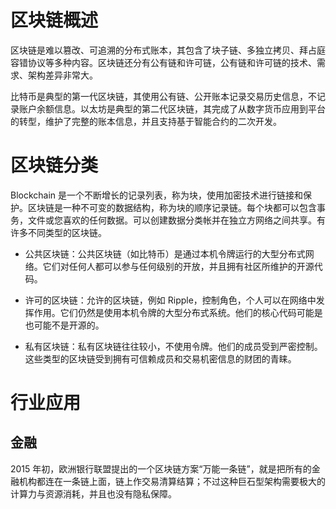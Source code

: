 # 区块链概述

区块链是难以篡改、可追溯的分布式账本，其包含了块子链、多独立拷贝、拜占庭容错协议等多种内容。区块链还分有公有链和许可链，公有链和许可链的技术、需求、架构差异非常大。

比特币是典型的第一代区块链，其使用公有链、公开账本记录交易历史信息，不记录账户余额信息。以太坊是典型的第二代区块链，其完成了从数字货币应用到平台的转型，维护了完整的账本信息，并且支持基于智能合约的二次开发。

# 区块链分类

Blockchain 是一个不断增长的记录列表，称为块，使用加密技术进行链接和保护。区块链是一种不可变的数据结构，称为块的顺序记录链。每个块都可以包含事务，文件或您喜欢的任何数据。可以创建数据分类帐并在独立方网络之间共享。有许多不同类型的区块链。

- 公共区块链：公共区块链（如比特币）是通过本机令牌运行的大型分布式网络。它们对任何人都可以参与任何级别的开放，并且拥有社区所维护的开源代码。

- 许可的区块链：允许的区块链，例如 Ripple，控制角色，个人可以在网络中发挥作用。它们仍然是使用本机令牌的大型分布式系统。他们的核心代码可能是也可能不是开源的。

- 私有区块链：私有区块链往往较小，不使用令牌。他们的成员受到严密控制。这些类型的区块链受到拥有可信赖成员和交易机密信息的财团的青睐。

# 行业应用

## 金融

2015 年初，欧洲银行联盟提出的一个区块链方案“万能一条链”，就是把所有的金融机构都连在一条链上面，链上作交易清算结算；不过这种巨石型架构需要极大的计算力与资源消耗，并且也没有隐私保障。
